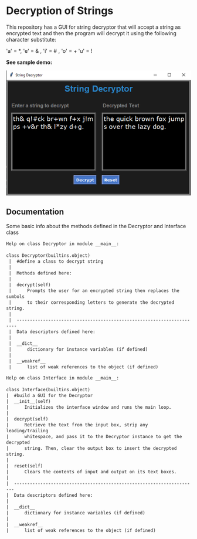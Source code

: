 # Decryption of Strings

This repository has a GUI for string decryptor that will accept a string as encrypted text and then the program will decrypt it using the following character substitute:

'a' = *, 'e' = & , 'i' = # , 'o' = + 'u' = !

**See sample demo:**

![img](string-decryptor-demo.png)

## Documentation

Some basic info about the methods defined in the Decryptor and Interface class

```
Help on class Decryptor in module __main__:

class Decryptor(builtins.object)
 |  #define a class to decrypt string
 |
 |  Methods defined here:
 |
 |  decrypt(self)
 |      Prompts the user for an encrypted string then replaces the sumbols
 |      to their corresponding letters to generate the decrypted string.
 |
 |  ----------------------------------------------------------------------
 |  Data descriptors defined here:
 |
 |  __dict__
 |      dictionary for instance variables (if defined)
 |
 |  __weakref__
 |      list of weak references to the object (if defined)
 ```

 ```
Help on class Interface in module __main__:

class Interface(builtins.object)
 |  #build a GUI for the Decryptor
 |  __init__(self)
 |      Initializes the interface window and runs the main loop.
 |
 |  decrypt(self)
 |      Retrieve the text from the input box, strip any leading/trailing
 |      whitespace, and pass it to the Decryptor instance to get the decrypted
 |      string. Then, clear the output box to insert the decrypted string.
 |
 |  reset(self)
 |      Clears the contents of input and output on its text boxes.
 |
 |  ----------------------------------------------------------------------
 |  Data descriptors defined here:
 |
 |  __dict__
 |      dictionary for instance variables (if defined)
 |
 |  __weakref__
 |      list of weak references to the object (if defined)
 ```
